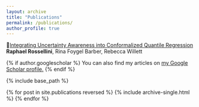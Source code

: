 ```yaml
---
layout: archive
title: "Publications"
permalink: /publications/
author_profile: true
---
```


:pushpin:[Integrating Uncertainty Awareness into Conformalized Quantile Regression](https://arxiv.org/abs/2306.08693)<br/>
**Raphael Rossellini**, Rina Foygel Barber, Rebecca Willett

{% if author.googlescholar %}
  You can also find my articles on <u><a href="{{author.googlescholar}}">my Google Scholar profile</a>.</u>
{% endif %}

{% include base_path %}

{% for post in site.publications reversed %}
  {% include archive-single.html %}
{% endfor %}
